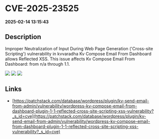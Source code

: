 # CVE-2025-23525

**2025-02-14 13:15:43**

## Description
Improper Neutralization of Input During Web Page Generation ('Cross-site Scripting') vulnerability in kvvaradha Kv Compose Email From Dashboard allows Reflected XSS. This issue affects Kv Compose Email From Dashboard: from n/a through 1.1.

![](https://img.shields.io/static/v1?label=Score&message=7.1&color=red)
![](https://img.shields.io/static/v1?label=Severity&message=HIGH&color=red)
![](https://img.shields.io/static/v1?label=CWE&message=XSS&color=green)

## Links
- [https://patchstack.com/database/wordpress/plugin/kv-send-email-from-admin/vulnerability/wordpress-kv-compose-email-from-dashboard-plugin-1-1-reflected-cross-site-scripting-xss-vulnerability?_s_id=cve](https://patchstack.com/database/wordpress/plugin/kv-send-email-from-admin/vulnerability/wordpress-kv-compose-email-from-dashboard-plugin-1-1-reflected-cross-site-scripting-xss-vulnerability?_s_id=cve)
